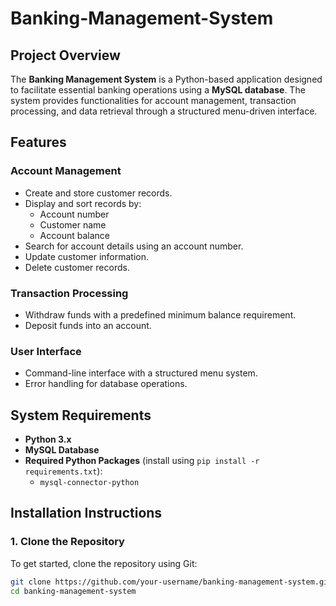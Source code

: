 # Banking-Management-System

## Project Overview
The **Banking Management System** is a Python-based application designed to facilitate essential banking operations using a **MySQL database**. The system provides functionalities for account management, transaction processing, and data retrieval through a structured menu-driven interface.

## Features
### **Account Management**
- Create and store customer records.
- Display and sort records by:
  - Account number
  - Customer name
  - Account balance
- Search for account details using an account number.
- Update customer information.
- Delete customer records.

### **Transaction Processing**
- Withdraw funds with a predefined minimum balance requirement.
- Deposit funds into an account.

### **User Interface**
- Command-line interface with a structured menu system.
- Error handling for database operations.

## System Requirements
- **Python 3.x**
- **MySQL Database**
- **Required Python Packages** (install using `pip install -r requirements.txt`):
  - `mysql-connector-python`

## Installation Instructions

### **1. Clone the Repository**
To get started, clone the repository using Git:
```bash
git clone https://github.com/your-username/banking-management-system.git
cd banking-management-system

